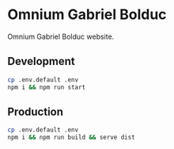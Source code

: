 # Omnium Gabriel Bolduc
Omnium Gabriel Bolduc website.

## Development

```bash
cp .env.default .env
npm i && npm run start
```

## Production

```bash
cp .env.default .env
npm i && npm run build && serve dist
```
